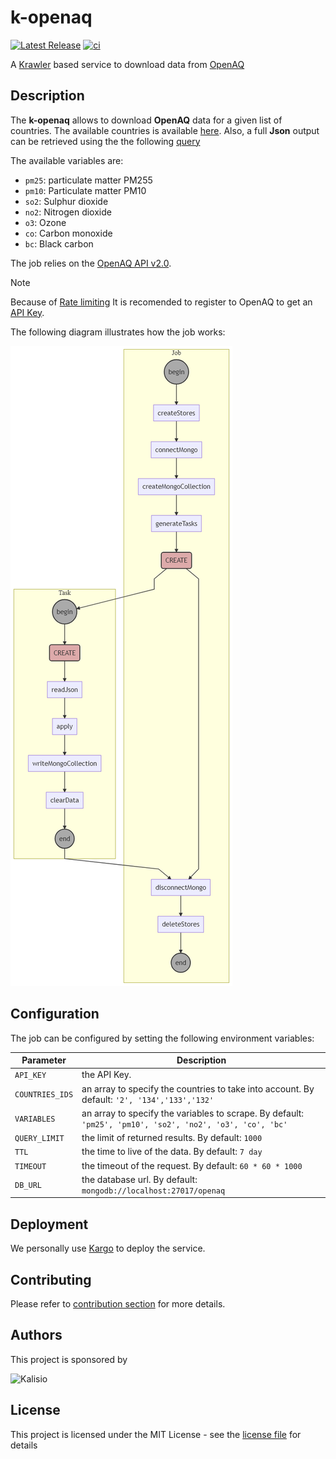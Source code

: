 # k-openaq

[![Latest Release](https://img.shields.io/github/v/tag/kalisio/k-openaq?sort=semver&label=latest)](https://github.com/kalisio/k-openaq/releases)
[![ci](https://github.com/kalisio/k-openaq/actions/workflows/main.yaml/badge.svg)](https://github.com/kalisio/k-openaq/actions/workflows/main.yaml)

A [Krawler](https://kalisio.github.io/krawler/) based service to download data from [OpenAQ](https://openaq.org)

## Description

The **k-openaq** allows to download **OpenAQ** data for a given list of countries.
The available countries is available [here](https://docs.openaq.org/reference/countries_get_v2_countries_get). Also, a full **Json** output can be retrieved using the the following [query](https://api.openaq.org/v2/countries)

The available variables are:
* `pm25`: particulate matter PM255
* `pm10`: Particulate matter PM10
* `so2`: Sulphur dioxide  
* `no2`: Nitrogen dioxide 
* `o3`: Ozone
* `co`: Carbon monoxide 
* `bc`: Black carbon

The job relies on the [OpenAQ API v2.0](https://docs.openaq.org/reference/introduction-1).

> [!NOTE]
> Because of [Rate limiting](https://docs.openaq.org/docs/usage-limits#rate-limiting) It is recomended to register to OpenAQ to get an [API Key](https://docs.openaq.org/docs/getting-started#api-key).

The following diagram illustrates how the job works:

![diagram](./jobfile.png)

## Configuration

The job can be configured by setting the following environment variables:

| Parameter | Description |
|---|---|
| `API_KEY` | the API Key. |
| `COUNTRIES_IDS` | an array to specify the countries to take into account. By default:  `'2', '134','133','132'` |
| `VARIABLES` | an array to specify the variables to scrape. By default: `'pm25', 'pm10', 'so2', 'no2', 'o3', 'co', 'bc'` |
| `QUERY_LIMIT` | the limit of returned results. By default: `1000` |
| `TTL` | the time to live of the data. By default: `7 day` |
| `TIMEOUT` | the timeout of the request. By default: `60 * 60 * 1000` |
| `DB_URL` | the database url. By default: `mongodb://localhost:27017/openaq` |

## Deployment

We personally use [Kargo](https://kalisio.github.io/kargo/) to deploy the service.

## Contributing

Please refer to [contribution section](./CONTRIBUTING.md) for more details.

## Authors

This project is sponsored by 

![Kalisio](https://s3.eu-central-1.amazonaws.com/kalisioscope/kalisio/kalisio-logo-black-256x84.png)

## License

This project is licensed under the MIT License - see the [license file](./LICENSE) for details
